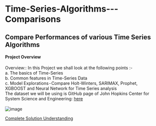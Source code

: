 # Time-Series-Algorithms---Comparisons
## Compare Performances of various Time Series Algorithms
#### Project Overview <br />
Overview:: In this Project we shall look at the following points :- </br>
a. The basics of Time-Series</br>
b. Common features in Time-Series Data</br>
c. Model Explorations - Compare Holt-Winters, SARIMAX, Prophet, XGBOOST and Neural Network for Time Series analysis</br>
The dataset we will be using is GitHub page of John Hopkins Center for System Science and Engineering: [here](https://medium.com/r/url=https%3A%2F%2Fgithub.com%2FCSSEGISandData%2FCOVID-19%2Ftree%2Fmaster%2Fcsse_covid_19_data%2Fcsse_covid_19_time_series)
<br />
<br />
![image](https://cdn-images-1.medium.com/max/1200/0*5Z8n3JPFJSNbkFjD.jpeg)

[Complete Solution Understanding](https://medium.com/@pushpendrasinghcod/time-series-algorithms-general-comparisons-5bcff88ec112)

